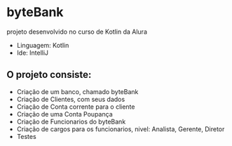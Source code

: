 # byteBank
projeto desenvolvido no curso de Kotlin da Alura

* Linguagem: Kotlin
* Ide:  IntelliJ

## O projeto consiste:

* Criação de um banco, chamado byteBank
* Criação de Clientes, com seus dados
* Criação de Conta corrente para o cliente
* Criação de uma Conta Poupança
* Criação de Funcionarios do byteBank
* Criação de cargos para os funcionarios, nivel: Analista, Gerente, Diretor
* Testes

